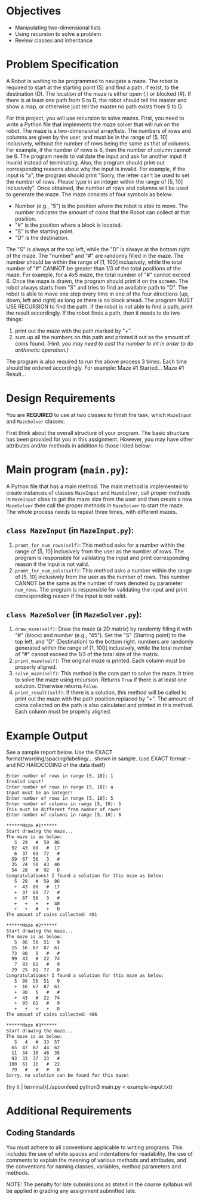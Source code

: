 
# Objectives
 - Manipulating two-dimensional lists
 - Using recursion to solve a problem
 - Review classes and inheritance

# Problem Specification
A Robot is waiting to be programmed to navigate a maze. The robot is required to start at the starting point (S) and find a path, if exist, to the destination (D). The location of the maze is either open (.) or blocked (#). If there is at least one path from S to D, the robot should tell the master and show a map, or otherwise just tell the master no path exists from S to D.

For this project, you will use recursion to solve mazes. First, you need to write a Python file that implements the maze solver that will run on the robot. The maze is a two-dimensional array/lists. The numbers of rows and columns are given by the user, and must be in the range of [5, 10] inclusively, without the number of rows being the same as that of columns. For example, if the number of rows is 6, then the number of column cannot be 6. The program needs to validate the input and ask for another input if invalid instead of terminating. Also, the program should print out corresponding reasons about why the input is invalid. For example, if the input is "a", the program should print "Sorry, the letter can't be used to set the number of rows. Please type in an integer within the range of [5, 10] inclusively". Once obtained, the number of rows and columns will be used to generate the maze. The maze consists of four symbols as below:

 - Number (e.g., "5") is the position where the robot is able to move. The number indicates the amount of coins that the Robot can collect at that position.
 - "#" is the position where a block is located.
 - "S" is the starting point. 
 - "D" is the destination.
 
The "S" is always at the top left, while the "D” is always at the bottom right of the maze. The "number" and "#" are randomly filled in the maze. The number should be within the range of [1, 100] inclusively, while the total number of "#" CANNOT be greater than 1/3 of the total positions of the maze. For example, for a 4x5 maze, the total number of "#" cannot exceed 6. Once the maze is drawn, the program should print it on the screen. The robot always starts from "S" and tries to find an available path to "D". The robot is able to move one step every time in one of the four directions (up, down, left and right) as long as there is no block ahead. The program MUST USE RECURSION to find the path. If the robot is not able to find a path, print the result accordingly. If the robot finds a path, then it needs to do two things:

 1. print out the maze with the path marked by "+".
 2. sum up all the numbers on this path and printed it out as the amount of coins found. *(Hint: you may need to cast the number to int in order to do arithmetic operation.)*

The program is also required to run the above process 3 times. Each time should be ordered accordingly. For example: Maze #1 Started... Maze #1 Result...

# Design Requirements
You are **REQUIRED** to use at two classes to finish the task, which `MazeInput` and `MazeSolver` classes. 

First think about the overall structure of your program. The basic structure has been provided for you in this assignment. However, you may have other attributes and/or methods in addition to those listed below:

# Main program (`main.py`):
A Python file that has a main method. The main method is implemented to create instances of classes `MazeInput` and `MazeSolver`, call proper methods in `MazeInput` class to get the maze size from the user and then create a new `MazeSolver` then call the proper methods in `MazeSolver` to start the maze. The whole process needs to repeat three times, with different mazes. 

## `class MazeInput` (in `MazeInput.py`):
 1. `promt_for_num_rows(self)`: This method asks for a number within the range of [5, 10] inclusively from the user as the number of rows. The program is responsible for validating the input and print corresponding reason if the input is not valid. 
 2. `promt_for_num_cols(self)`: This method asks a number within the range of [5, 10] inclusively from the user as the number of rows. This number CANNOT be the same as the number of rows denoted by parameter `num_rows`. The program is responsible for validating the input and print corresponding reason if the input is not valid.

## `class MazeSolver` (in `MazeSolver.py`):

 1. `draw_maze(self)`: Draw the maze (a 2D matrix) by randomly filling it with "#" (block) and number (e.g., "45"). Set the "S" (Starting point) to the top left, and "D" (Destination) to the bottom right. numbers are randomly generated within the range of [1, 100] inclusively, while the total number of "#" cannot exceed the 1/3 of the total size of the matrix. 
 2. `print_maze(self)`: The original maze is printed. Each column must be properly aligned.
 3. `solve_maze(self)`: This method is the core part to solve the maze. It tries to solve the maze using recursion. Returns `True` if there is at least one solution. Otherwise returns `False`.
 4. `print_result(self)`: If there is a solution, this method will be called to print out the maze with the path position replaced by "+". The amount of coins collected on the path is also calculated and printed in this method. Each column must be properly aligned.

# Example Output
See a sample report below. Use the EXACT format/wording/spacing/labeling/... shown in sample.  (use EXACT format – and NO HARDCODING of the data itself)

```tex
Enter number of rows in range [5, 10]: 1
Invalid input!
Enter number of rows in range [5, 10]: a
Input must be an integer!
Enter number of rows in range [5, 10]: 5
Enter number of columns in range [5, 10]: 5
This must be different from number of rows!
Enter number of columns in range [5, 10]: 6

******Maze #1******
Start drawing the maze...
The maze is as below:
   S  29   #  59  86
  92  43  80   #  17
   6  37  69  77   #
  59  67  56   3   #
  35  24  58  43  40
  54  28   #  92   D
Congratulations! I found a solution for this maze as below:
   S  29   #  59  86
   +  43  80   #  17
   +  37  69  77   #
   +  67  56   3   #
   +   +   +   +  40
   +   +   #   +   D
The amount of coins collected: 491

******Maze #2******
Start drawing the maze...
The maze is as below:
   S  86  56  51   9
  15  16  67  87  61
  73  80   5   #   #
  99  43   #  22  74
   7  93  61   #   9
  29  25  81  77   D
Congratulations! I found a solution for this maze as below:
   S  86  56  51   9
   +  16  67  87  61
   +  80   5   #   #
   +  43   #  22  74
   +  93  61   #   9
   +   +   +   +   D
The amount of coins collected: 406

******Maze #3******
Start drawing the maze...
The maze is as below:
   S   4   #  33  57
  65  47  87  44  62
  11  34  10  48  35
  93  33  37  33   #
 100  61  16   #  22
  79   #   #   #   D
Sorry, no solution can be found for this maze!
```

{try it | terminal}(./spoonfeed python3 main.py < example-input.txt)

# Additional Requirements  
## Coding Standards 
You must adhere to all conventions applicable to writing programs. This includes the use of white spaces and indentations for readability, the use of comments to explain the meaning of various methods and attributes, and the conventions for naming classes, variables, method parameters and methods.

NOTE: The penalty for late submissions as stated in the course syllabus will be applied in grading any assignment submitted late.


